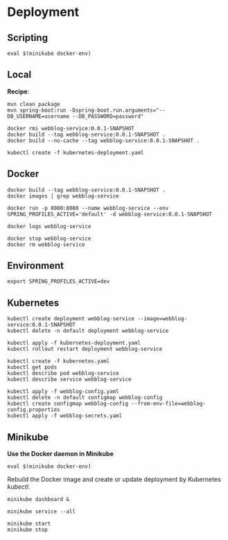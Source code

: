 

# Deployment

## Scripting
```
eval $(minikube docker-env)
```

## Local
**Recipe**:
```
mvn clean package
mvn spring-boot:run -Dspring-boot.run.arguments="--DB_USERNAME=username --DB_PASSWORD=password"

docker rmi webblog-service:0.0.1-SNAPSHOT
docker build --tag webblog-service:0.0.1-SNAPSHOT .
docker build --no-cache --tag webblog-service:0.0.1-SNAPSHOT .

kubectl create -f kubernetes-deployment.yaml
```

## Docker
```
docker build --tag webblog-service:0.0.1-SNAPSHOT .
docker images | grep webblog-service

docker run -p 8080:8080 --name webblog-service --env SPRING_PROFILES_ACTIVE='default' -d webblog-service:0.0.1-SNAPSHOT

docker logs webblog-service

docker stop webblog-service
docker rm webblog-service
```

## Environment
```
export SPRING_PROFILES_ACTIVE=dev

```


## Kubernetes
```
kubectl create deployment webblog-service --image=webblog-service:0.0.1-SNAPSHOT
kubectl delete -n default deployment webblog-service

kubectl apply -f kubernetes-deployment.yaml
kubectl rollout restart deployment webblog-service

kubectl create -f kubernetes.yaml
kubectl get pods
kubectl describe pod webblog-service
kubectl describe service webblog-service

kubectl apply -f webblog-config.yaml
kubectl delete -n default configmap webblog-config
kubectl create configmap webblog-config --from-env-file=webblog-config.properties
kubectl apply -f webblog-secrets.yaml

```

## Minikube
**Use the Docker daemon in Minikube**
```
eval $(minikube docker-env)
```
Rebuild the Docker image and create or update deployment by Kubernetes *kubectl*.

```
minikube dashboard &

minikube service --all

minikube start
minikube stop

```
